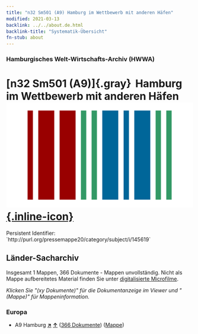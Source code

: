 ```yaml
---
title: "n32 Sm501 (A9) Hamburg im Wettbewerb mit anderen Häfen"
modified: 2021-03-13
backlink: ../../about.de.html
backlink-title: "Systematik-Übersicht"
fn-stub: about
---
```


### Hamburgisches Welt-Wirtschafts-Archiv (HWWA)

# [n32 Sm501 (A9)]{.gray}&#8201; Hamburg im Wettbewerb mit anderen Häfen &#160; [![Wikidata](/images/Wikidata-logo.svg "Wikidata"){.inline-icon}](http://www.wikidata.org/entity/Q104711206)

<div class="hint">Persistent Identifier: `http://purl.org/pressemappe20/category/subject/i/145619`</div>







## Länder-Sacharchiv




Insgesamt 1 Mappen, 366 Dokumente - Mappen unvollständig.
Nicht als Mappe aufbereitetes Material finden Sie unter [digitalisierte Microfilme](/film/h1_sh.de.html).

_Klicken Sie "(xy Dokumente)" für die Dokumentanzeige im Viewer und "(Mappe)" für Mappeninformation._




### Europa

- A9 Hamburg [**&nearr;**](../../../geo/i/140905/about.de.html "Hamburg (alle Mappen)") [**&uarr;**](../../../geo/about.de.html#A9 "Ländersystematik") (<a href="https://pm20.zbw.eu/iiifview/folder/sh/140905,145619" title="über: Hamburg : Hamburg im Wettbewerb mit anderen Häfen" target="_blank">366 Dokumente</a>) ([Mappe](../../../../folder/sh/1409xx/140905/1456xx/145619/about.de.html))








